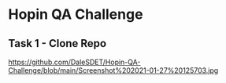 # Hopin QA Challenge
 
## Task 1 - Clone Repo

https://github.com/DaleSDET/Hopin-QA-Challenge/blob/main/Screenshot%202021-01-27%20125703.jpg




